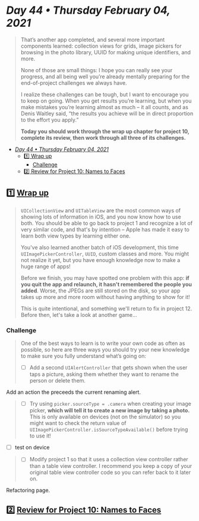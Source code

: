 # *Day 44 • Thursday February 04, 2021*

>That’s another app completed, and several more important components learned: collection views for grids, image pickers for browsing in the photo library, UUID for making unique identifiers, and more.
>
>None of those are small things: I hope you can really see your progress, and all being well you’re already mentally preparing for the end-of-project challenges we always have.
>
>I realize these challenges can be tough, but I want to encourage you to keep on going. When you get results you’re learning, but when you make mistakes you’re learning almost as much – it all counts, and as Denis Waitley said, “the results you achieve will be in direct proportion to the effort you apply.”
>
>**Today you should work through the wrap up chapter for project 10, complete its review, then work through all three of its challenges.**

- [*Day 44 • Thursday February 04, 2021*](#day-44--thursday-february-04-2021)
  - [:one:  Wrap up](#one--wrap-up)
    - [Challenge](#challenge)
  - [:two:  Review for Project 10: Names to Faces](#two--review-for-project-10-names-to-faces)

## :one:  [Wrap up](https://www.hackingwithswift.com/read/10/7/wrap-up) 

>`UICollectionView` and `UITableView` are the most common ways of showing lots of information in iOS, and you now know how to use both. You should be able to go back to project 1 and recognize a lot of very similar code, and that's by intention – Apple has made it easy to learn both view types by learning either one.
>
>You've also learned another batch of iOS development, this time `UIImagePickerController`, `UUID`, custom classes and more. You might not realize it yet, but you have enough knowledge now to make a huge range of apps!
>
>Before we finish, you may have spotted one problem with this app: **if you quit the app and relaunch, it hasn't remembered the people you added**. Worse, the JPEGs are still stored on the disk, so your app takes up more and more room without having anything to show for it!
>
>This is quite intentional, and something we'll return to fix in project 12. Before then, let's take a look at another game…

### Challenge

>One of the best ways to learn is to write your own code as often as possible, so here are three ways you should try your new knowledge to make sure you fully understand what’s going on:
>
>   - [ ]  Add a second `UIAlertController` that gets shown when the user taps a picture, asking them whether they want to rename the person or delete them.

Add an action the preceeds the current renaming alert.

>  - [ ]  Try using `picker.sourceType = .camera` when creating your image picker, **which will tell it to create a new image by taking a photo.** This is only available on devices (not on the simulator) so you might want to check the return value of `UIImagePickerController.isSourceTypeAvailable()` before trying to use it!

  - [ ]  test on device

>   - [ ]  Modify project 1 so that it uses a collection view controller rather than a table view controller. I recommend you keep a copy of your original table view controller code so you can refer back to it later on.

Refactoring page.

## :two:  [Review for Project 10: Names to Faces](https://www.hackingwithswift.com/review/hws/project-10-names-to-faces) 

